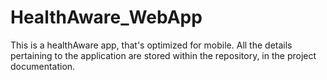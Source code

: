 # HealthAware_WebApp
This is a healthAware app, that's optimized for mobile. All the details pertaining to the application are stored within the repository, in the project documentation.
